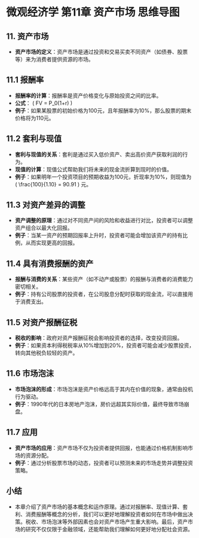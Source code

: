 # 微观经济学 第11章 资产市场 思维导图

## 11. 资产市场
  - **资产市场的定义**：资产市场是通过投资和交易买卖不同资产（如债券、股票等）来为消费者提供资源的市场。

## 11.1 报酬率
  - **报酬率的计算**：报酬率是资产价格变化与原始投资之间的比率。
  - **公式**： \( FV = P_0(1+r) \)
  - **例子**：如果某股票的初始价格为100元，且年报酬率为10%，那么股票的期末价格将为110元。

## 11.2 套利与现值
  - **套利与现值的关系**：套利是通过买入低价资产、卖出高价资产获取利润的行为。
  - **现值的计算**：现值公式帮助我们将未来的现金流折算到现时的价值。
  - **例子**：如果明年一个投资项目的预期收益为100元，折现率为10%，则现值为 \( \frac{100}{1.10} = 90.91 \) 元。

## 11.3 对资产差异的调整
  - **资产调整的原理**：通过对不同资产间的风险和收益进行对比，投资者可以调整资产组合以最大化回报。
  - **例子**：当某一资产的预期回报率上升时，投资者可能会增加该资产的持有比例，从而实现更高的回报。

## 11.4 具有消费报酬的资产
  - **报酬与消费的关系**：某些资产（如不动产或股票）的报酬与消费者的消费能力密切相关。
  - **例子**：持有公司股票的投资者，在公司股息分配时获取的现金流，可以直接用于消费支出。

## 11.5 对资产报酬征税
  - **税收的影响**：政府对资产报酬征税会影响投资者的选择，改变投资回报。
  - **例子**：如果资本利得税税率从10%增加到20%，投资者可能会减少股票投资，转向其他税负较轻的资产。

## 11.6 市场泡沫
  - **市场泡沫的形成**：市场泡沫是资产价格远高于其内在价值的现象，通常由投机行为驱动。
  - **例子**：1990年代的日本房地产泡沫，房价远超其实际价值，最终导致市场崩盘。

## 11.7 应用
  - **资产市场的应用**：资产市场不仅为投资者提供回报，也能通过价格机制影响市场的资源分配。
  - **例子**：通过分析股票市场的动态，投资者可以预测未来的市场走势并调整投资策略。

## 小结
  - 本章介绍了资产市场的基本概念和运作原理。通过对报酬率、现值计算、套利、消费报酬等概念的分析，我们可以更好地理解投资者如何在市场中做出决策。税收、市场泡沫等外部因素也会对资产市场产生重大影响。最后，资产市场的研究不仅仅限于金融领域，还能帮助我们理解如何更好地分配社会资源。
